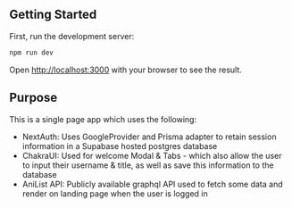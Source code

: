 
## Getting Started

First, run the development server:

```bash
npm run dev
```

Open [http://localhost:3000](http://localhost:3000) with your browser to see the result.

## Purpose

This is a single page app which uses the following:
- NextAuth: Uses GoogleProvider and Prisma adapter to retain session information in a Supabase hosted postgres database
- ChakraUI: Used for welcome Modal & Tabs - which also allow the user to input their username & title, as well as save this information to the database
- AniList API: Publicly available graphql API used to fetch some data and render on landing page when the user is logged in
